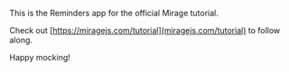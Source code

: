 This is the Reminders app for the official Mirage tutorial.

Check out [https://miragejs.com/tutorial](miragejs.com/tutorial) to follow along. 

Happy mocking!
